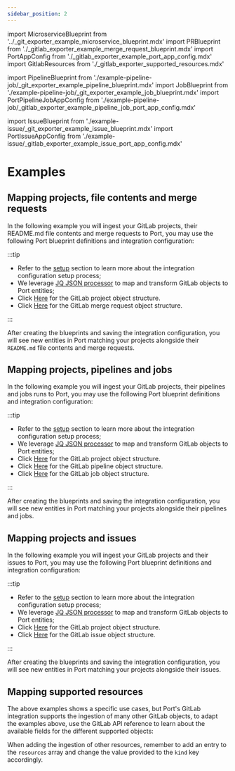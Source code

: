 ```yaml
---
sidebar_position: 2
---
```


import MicroserviceBlueprint from '../\_git_exporter_example_microservice_blueprint.mdx'
import PRBlueprint from './\_gitlab_exporter_example_merge_request_blueprint.mdx'
import PortAppConfig from './\_gitlab_exporter_example_port_app_config.mdx'
import GitlabResources from './\_gitlab_exporter_supported_resources.mdx'

import PipelineBlueprint from './example-pipeline-job/\_git_exporter_example_pipeline_blueprint.mdx'
import JobBlueprint from './example-pipeline-job/\_git_exporter_example_job_blueprint.mdx'
import PortPipelineJobAppConfig from './example-pipeline-job/\_gitlab_exporter_example_pipeline_job_port_app_config.mdx'

import IssueBlueprint from './example-issue/\_git_exporter_example_issue_blueprint.mdx'
import PortIssueAppConfig from './example-issue/\_gitlab_exporter_example_issue_port_app_config.mdx'

# Examples

## Mapping projects, file contents and merge requests

In the following example you will ingest your GitLab projects, their README.md file contents and merge requests to Port, you may use the following Port blueprint definitions and integration configuration:

<MicroserviceBlueprint/>

<PRBlueprint/>

<PortAppConfig/>

:::tip

- Refer to the [setup](gitlab.md#setup) section to learn more about the integration configuration setup process;
- We leverage [JQ JSON processor](https://stedolan.github.io/jq/manual/) to map and transform GitLab objects to Port entities;
- Click [Here](https://docs.gitlab.com/ee/api/groups.html#list-a-groups-projects) for the GitLab project object structure.
- Click [Here](https://docs.gitlab.com/ee/api/merge_requests.html#list-project-merge-requests) for the GitLab merge request object structure.

:::

After creating the blueprints and saving the integration configuration, you will see new entities in Port matching your projects alongside their `README.md` file contents and merge requests.

## Mapping projects, pipelines and jobs

In the following example you will ingest your GitLab projects, their pipelines and jobs runs to Port, you may use the following Port blueprint definitions and integration configuration:

<MicroserviceBlueprint/>

<PipelineBlueprint/>

<JobBlueprint/>

<PortPipelineJobAppConfig/>

:::tip

- Refer to the [setup](gitlab.md#setup) section to learn more about the integration configuration setup process;
- We leverage [JQ JSON processor](https://stedolan.github.io/jq/manual/) to map and transform GitLab objects to Port entities;
- Click [Here](https://docs.gitlab.com/ee/api/groups.html#list-a-groups-projects) for the GitLab project object structure.
- Click [Here](https://docs.gitlab.com/ee/api/pipelines.html#list-project-pipelines) for the GitLab pipeline object structure.
- Click [Here](https://docs.gitlab.com/ee/api/jobs.html#list-project-jobs) for the GitLab job object structure.

:::

After creating the blueprints and saving the integration configuration, you will see new entities in Port matching your projects alongside their pipelines and jobs.

## Mapping projects and issues

In the following example you will ingest your GitLab projects and their issues to Port, you may use the following Port blueprint definitions and integration configuration:

<MicroserviceBlueprint/>

<IssueBlueprint/>

<PortIssueAppConfig/>

:::tip

- Refer to the [setup](gitlab.md#setup) section to learn more about the integration configuration setup process;
- We leverage [JQ JSON processor](https://stedolan.github.io/jq/manual/) to map and transform GitLab objects to Port entities;
- Click [Here](https://docs.gitlab.com/ee/api/groups.html#list-a-groups-projects) for the GitLab project object structure.
- Click [Here](https://docs.gitlab.com/ee/api/issues.html#list-project-issues) for the GitLab issue object structure.

:::

After creating the blueprints and saving the integration configuration, you will see new entities in Port matching your projects alongside their issues.

## Mapping supported resources

The above examples shows a specific use cases, but Port's GitLab integration supports the ingestion of many other GitLab objects, to adapt the examples above, use the GitLab API reference to learn about the available fields for the different supported objects:

<GitlabResources/>

When adding the ingestion of other resources, remember to add an entry to the `resources` array and change the value provided to the `kind` key accordingly.
